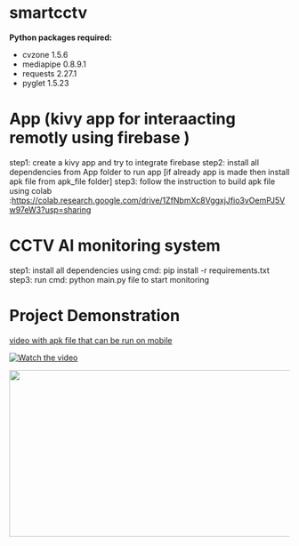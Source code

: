 # smartcctv

**Python packages required:**

- cvzone 1.5.6
- mediapipe 0.8.9.1
- requests 2.27.1
- pyglet 1.5.23

# App (kivy app for interaacting remotly using firebase )

step1: create a kivy app and try to integrate firebase
step2: install all dependencies from App folder to run app [if already app is made then install apk file from apk_file folder]
step3: follow the instruction to build apk file using colab :https://colab.research.google.com/drive/1ZfNbmXc8VggxjJfio3vOemPJ5Vw97eW3?usp=sharing

# CCTV AI monitoring system

step1: install all dependencies using cmd: pip install -r requirements.txt
step3: run cmd: python main.py file to start monitoring


# Project Demonstration
[video with apk file that can be run on mobile](https://youtu.be/TzO3gwJRiP8)

[![Watch the video](https://img.youtube.com/vi/TzO3gwJRiP8/hqdefault.jpg)](https://www.youtube.com/embed/TzO3gwJRiP8)

[<img src="https://img.youtube.com/vi/TzO3gwJRiP8/hqdefault.jpg" width="600" height="300"
/>](https://www.youtube.com/embed/TzO3gwJRiP8)